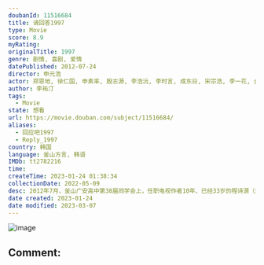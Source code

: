 ```yaml
---
doubanId: 11516684
title: 请回答1997
type: Movie
score: 8.9
myRating: 
originalTitle: 1997
genre: 剧情, 喜剧, 爱情
datePublished: 2012-07-24
director: 申元浩
actor: 郑恩地, 徐仁国, 申素率, 殷志源, 李浩沅, 李时言, 成东日, 宋宗浩, 李一花, 金艺媛, 任时完, 朴初珑, 李周妍, 崔智娜, 安胜浩, 金善荷, 安英美, 利旻, 鄭怡朗, 孟奉鶴, 柳谈, 高仁范, 郑英燮, 李寿根, 尹普美, 朴志胤, 金钟民, 申东烨, 李妍京, 梁世亨, 洪仁雅, 郑珠里, 申奉仙, 姜均成, 金国振
author: 李祐汀
tags:
  - Movie
state: 想看
url: https://movie.douban.com/subject/11516684/
aliases:
  - 回应吧1997
  - Reply_1997
country: 韩国
language: 釜山方言, 韩语
IMDb: tt2782216
time: 
createTime: 2023-01-24 01:38:34
collectionDate: 2022-05-09
desc: 2012年7月，釜山广安高中第38届同学会上，任职电视作者10年、已经33岁的程诗源（郑恩地饰）和曾经的朋友们回忆起了充满青春躁动的高中时光。围绕着诗源一家及她的朋友们，记忆的帷幕在交错穿插的叙事间...
date created: 2023-01-24
date modified: 2023-03-07
---
```


![image](p2407174319.jpg)

Comment:
---
